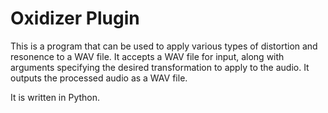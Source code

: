# Oxidizer Plugin

This is a program that can be used to apply various types of distortion and resonence to a WAV file. It accepts a WAV file for input, along with arguments specifying the desired transformation to apply to the audio. It outputs the processed audio as a WAV file. 

It is written in Python.
